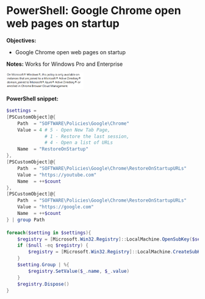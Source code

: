 # PowerShell: Google Chrome open web pages on startup

<b>Objectives:</b>

* Google Chrome open web pages on startup

<b>Notes:</b> Works for Windows Pro and Enterprise <br />

<img src="img/note.png" width=40% height=40%>

<b>PowerShell snippet:</b>

```powershell
$settings = 
[PSCustomObject]@{
    Path  = "SOFTWARE\Policies\Google\Chrome"
    Value = 4 # 5 - Open New Tab Page, 
              # 1 - Restore the last session, 
              # 4 - Open a list of URLs
    Name  = "RestoreOnStartup"
},
[PSCustomObject]@{
    Path  = "SOFTWARE\Policies\Google\Chrome\RestoreOnStartupURLs"
    Value = "https://youtube.com"
    Name  = ++$count
},
[PSCustomObject]@{
    Path  = "SOFTWARE\Policies\Google\Chrome\RestoreOnStartupURLs"
    Value = "https://google.com"
    Name  = ++$count
} | group Path

foreach($setting in $settings){
    $registry = [Microsoft.Win32.Registry]::LocalMachine.OpenSubKey($setting.Name, $true)
    if ($null -eq $registry) {
        $registry = [Microsoft.Win32.Registry]::LocalMachine.CreateSubKey($setting.Name, $true)
    }
    $setting.Group | %{
        $registry.SetValue($_.name, $_.value)
    }
    $registry.Dispose()
}
```